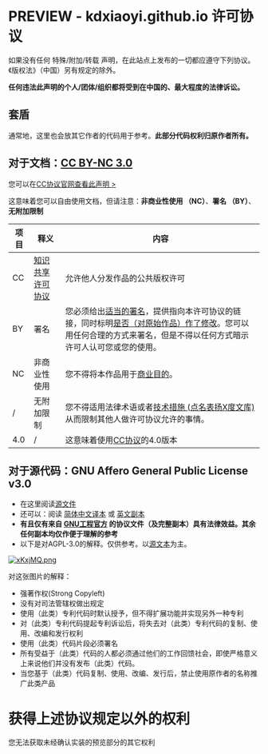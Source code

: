 # PREVIEW - kdxiaoyi.github.io 许可协议
如果没有任何 特殊/附加/转载 声明，在此站点上发布的一切都应遵守下列协议。《版权法》（中国）另有规定的除外。

**任何违法此声明的个人/团体/组织都将受到在中国的、最大程度的法律诉讼。**
## 套盾
通常地，这里也会放其它作者的代码用于参考。**此部分代码权利归原作者所有。**
## 对于文档：[CC BY-NC 3.0](https://creativecommons.org/licenses/by-nc/4.0/deed.zh)
您可以在[CC协议官网查看此声明 >](https://creativecommons.org/licenses/by-nc/4.0/deed.zh)

这意味着您可以自由使用文档，但请注意：**非商业性使用 （NC）**、**署名 （BY）**、**无附加限制**

| 项目 | 释义 | 内容 |
|-|-|-|
| CC | [知识共享许可协议](https://baike.baidu.com/item/%E7%9F%A5%E8%AF%86%E5%85%B1%E4%BA%AB%E8%AE%B8%E5%8F%AF%E5%8D%8F%E8%AE%AE/23190065?fromtitle=CC%E5%8D%8F%E8%AE%AE&fromid=2355378&fr=aladdin) | 允许他人分发作品的公共版权许可 |
| BY | 署名 | 您必须给出[适当的署名](https://wiki.creativecommons.org/wiki/License_Versions#Detailed_attribution_comparison_chart)，提供指向本许可协议的链接，同时标明[是否（对原始作品）作了修改](https://wiki.creativecommons.org/wiki/License_Versions#Modifications_and_adaptations_must_be_marked_as_such)。您可以用任何合理的方式来署名，但是不得以任何方式暗示许可人认可您或您的使用。 |
| NC | 非商业性使用 | 您不得将本作品用于[商业目的](https://creativecommons.org/faq/#does-my-use-violate-the-noncommercial-clause-of-the-licenses)。 |
| / | 无附加限制 | 您不得适用法律术语或者[技术措施 (点名表扬X度文库)](https://wiki.creativecommons.org/wiki/License_Versions#Application_of_effective_technological_measures_by_users_of_CC-licensed_works_prohibited)从而限制其他人做许可协议允许的事情。 |
| 4.0 | / | 这意味着使用[CC协议](https://baike.baidu.com/item/%E7%9F%A5%E8%AF%86%E5%85%B1%E4%BA%AB%E8%AE%B8%E5%8F%AF%E5%8D%8F%E8%AE%AE/23190065?fromtitle=CC%E5%8D%8F%E8%AE%AE&fromid=2355378&fr=aladdin)的4.0版本 |

## 对于源代码：GNU Affero General Public License v3.0
- 在这里阅读[源文件](https://www.gnu.org/licenses/agpl-3.0)
- 还可以：阅读 [简体中文译本](https://jxself.org/translations/gpl-3.zh.shtml) 或 [英文副本](https://kdxiaoyi.github.io/LICENSE_AGPL-3.0)
- **有且仅有来自 [GNU工程官方](https://www.gnu.org/licenses/) 的协议文件（及完整副本）具有法律效益。其余任何副本均仅作便于理解的参考**
- 以下是对AGPL-3.0的解释。仅供参考。以[源文本](https://www.gnu.org/licenses/agpl-3.0)为主。

[![xKxjMQ.png](https://s1.ax1x.com/2022/10/02/xKxjMQ.png)](https://imgse.com/i/xKxjMQ)

对这张图片的解释：
- 强著作权(Strong Copyleft)
- 没有对司法管辖权做出规定
- 使用（此类）专利代码时默认授予，但不得扩展功能并实现另外一种专利
- 对（此类）专利代码提起专利诉讼后，将失去对（此类）专利代码的复制、使用、改编和发行权利
- 使用（此类）代码片段必须署名
- 所有受益于（此类）代码的人都必须通过他们的工作回馈社会，即使严格意义上来说他们并没有发布（此类）代码。
- 当您基于（此类）代码复制、使用、改编、发行后，禁止使用原作者的名称推广此类产品
# 获得上述协议规定以外的权利
您无法获取未经确认实装的预览部分的其它权利